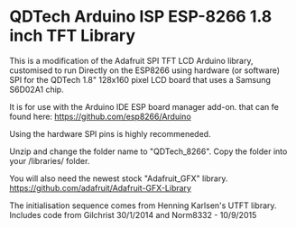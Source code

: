 # QDTech Arduino ISP ESP-8266 1.8 inch TFT Library

  This is a modification of the Adafruit SPI TFT LCD Arduino 
  library, customised to run Directly on the ESP8266 using hardware (or software) SPI for 
  the QDTech 1.8" 128x160 pixel LCD board that uses a Samsung 
  S6D02A1 chip. 
  
  It is for use with the Arduino IDE ESP board manager add-on. that can fe found here: https://github.com/esp8266/Arduino
  

  Using the hardware SPI pins is highly recommeneded.
  
  Unzip and change the folder name to "QDTech_8266".
  Copy the folder into your
  <arduinosketchfolder>/libraries/ folder.
  
  You will also need the newest stock "Adafruit_GFX" library.
  https://github.com/adafruit/Adafruit-GFX-Library
  
  The initialisation sequence comes from Henning Karlsen's
  UTFT library.
  Includes code from Gilchrist 30/1/2014 and Norm8332 - 10/9/2015

